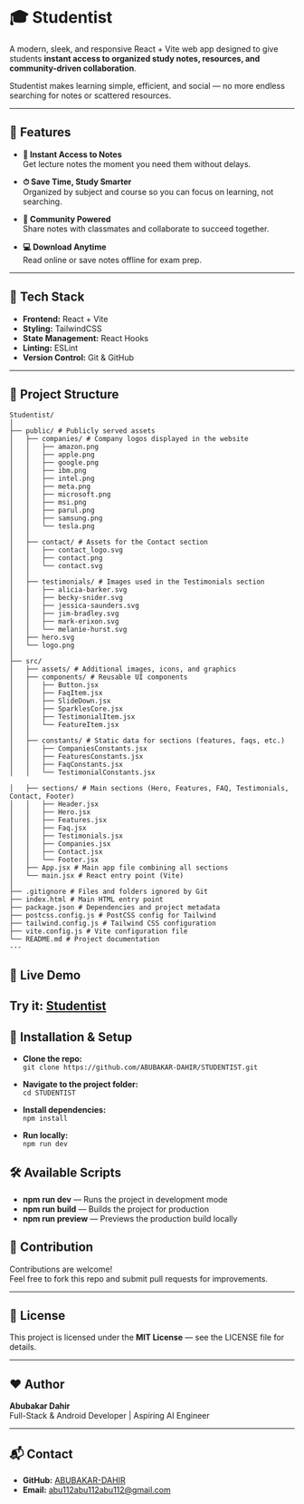 # 🎓 Studentist

A modern, sleek, and responsive React + Vite web app designed to give students **instant access to organized study notes, resources, and community-driven collaboration**.

Studentist makes learning simple, efficient, and social — no more endless searching for notes or scattered resources.

---

## 🌟 Features

- **📖 Instant Access to Notes**  
  Get lecture notes the moment you need them without delays.

- **⏱ Save Time, Study Smarter**  
  Organized by subject and course so you can focus on learning, not searching.

- **🤝 Community Powered**  
  Share notes with classmates and collaborate to succeed together.

- **💻 Download Anytime**  
  Read online or save notes offline for exam prep.

---

## 🚀 Tech Stack

- **Frontend:** React + Vite  
- **Styling:** TailwindCSS  
- **State Management:** React Hooks  
- **Linting:** ESLint  
- **Version Control:** Git & GitHub  

---

## 📂 Project Structure
```
Studentist/
│
├── public/ # Publicly served assets
│   ├── companies/ # Company logos displayed in the website
│   │   ├── amazon.png
│   │   ├── apple.png
│   │   ├── google.png
│   │   ├── ibm.png
│   │   ├── intel.png
│   │   ├── meta.png
│   │   ├── microsoft.png
│   │   ├── msi.png
│   │   ├── parul.png
│   │   ├── samsung.png
│   │   └── tesla.png
│   │
│   ├── contact/ # Assets for the Contact section
│   │   ├── contact_logo.svg
│   │   ├── contact.png
│   │   └── contact.svg
│   │
│   ├── testimonials/ # Images used in the Testimonials section 
│   │   ├── alicia-barker.svg
│   │   ├── becky-snider.svg
│   │   ├── jessica-saunders.svg
│   │   ├── jim-bradley.svg
│   │   ├── mark-erixon.svg
│   │   └── melanie-hurst.svg
│   ├── hero.svg 
│   └── logo.png 
│
├── src/
│   ├── assets/ # Additional images, icons, and graphics
│   ├── components/ # Reusable UI components
│   │   ├── Button.jsx
│   │   ├── FaqItem.jsx
│   │   ├── SlideDown.jsx
│   │   ├── SparklesCore.jsx
│   │   ├── TestimonialItem.jsx
│   │   └── FeatureItem.jsx
│   │
│   ├── constants/ # Static data for sections (features, faqs, etc.)
│   │   ├── CompaniesConstants.jsx
│   │   ├── FeaturesConstants.jsx
│   │   ├── FaqConstants.jsx
│   │   └── TestimonialConstants.jsx
        
│   ├── sections/ # Main sections (Hero, Features, FAQ, Testimonials, Contact, Footer)
│   │   ├── Header.jsx
│   │   ├── Hero.jsx
│   │   ├── Features.jsx
│   │   ├── Faq.jsx
│   │   ├── Testimonials.jsx
│   │   ├── Companies.jsx
│   │   ├── Contact.jsx
│   │   └── Footer.jsx
│   ├── App.jsx # Main app file combining all sections
│   └── main.jsx # React entry point (Vite)
│
├── .gitignore # Files and folders ignored by Git
├── index.html # Main HTML entry point
├── package.json # Dependencies and project metadata
├── postcss.config.js # PostCSS config for Tailwind
├── tailwind.config.js # Tailwind CSS configuration
├── vite.config.js # Vite configuration file
└── README.md # Project documentation
---
```

## 🎨 Live Demo

Try it:  [Studentist](https://studentist.netlify.app/) 
---

## 📌 Installation & Setup

- **Clone the repo:**  
  `git clone https://github.com/ABUBAKAR-DAHIR/STUDENTIST.git`

- **Navigate to the project folder:**  
  `cd STUDENTIST`

- **Install dependencies:**  
  `npm install`

- **Run locally:**  
  `npm run dev`

## 🛠 Available Scripts

- **npm run dev** — Runs the project in development mode  
- **npm run build** — Builds the project for production  
- **npm run preview** — Previews the production build locally

## 📢 Contribution

Contributions are welcome!  
Feel free to fork this repo and submit pull requests for improvements.

---

## 📜 License

This project is licensed under the **MIT License** — see the LICENSE file for details.

---

## ❤️ Author

**Abubakar Dahir**  
Full-Stack & Android Developer | Aspiring AI Engineer

---

## 📬 Contact

- **GitHub:** [ABUBAKAR-DAHIR](https://github.com/ABUBAKAR-DAHIR)  
- **Email:** [abu112abu112abu112@gmail.com](abu112abu112abu112@gmail.com)
